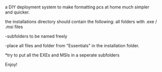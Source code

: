 a DIY deployment system to make formatting pcs at home much simpler and quicker. 


the installations directory should contain the following: 
all folders with .exe / .msi files

-subfolders to be named freely

-place all files and folder from "Essentials" in the installation folder. 

*try to put all the EXEs and MSIs in a seperate subfolders

Enjoy!
